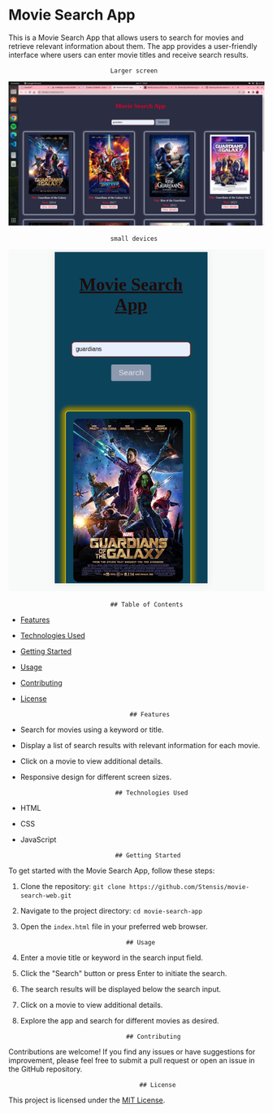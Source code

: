 # Movie Search App

This is a Movie Search App that allows users to search for movies and retrieve relevant information about them. The app provides a user-friendly interface where users can enter movie titles and receive search results.

                                Larger screen
![Large screen](./Assets/large.png)

                                small devices 
![Small screen](./Assets/small.png)


                                ## Table of Contents

- [Features](#features)
- [Technologies Used](#technologies-used)
- [Getting Started](#getting-started)
- [Usage](#usage)
- [Contributing](#contributing)
- [License](#license)

                                    ## Features

- Search for movies using a keyword or title.
- Display a list of search results with relevant information for each movie.
- Click on a movie to view additional details.
- Responsive design for different screen sizes.

                                ## Technologies Used

- HTML
- CSS
- JavaScript

                                ## Getting Started

To get started with the Movie Search App, follow these steps:

1. Clone the repository: `git clone https://github.com/Stensis/movie-search-web.git`
2. Navigate to the project directory: `cd movie-search-app`
3. Open the `index.html` file in your preferred web browser.

                                    ## Usage

1. Enter a movie title or keyword in the search input field.
2. Click the "Search" button or press Enter to initiate the search.
3. The search results will be displayed below the search input.
4. Click on a movie to view additional details.
5. Explore the app and search for different movies as desired.

                                    ## Contributing

Contributions are welcome! If you find any issues or have suggestions for improvement, please feel free to submit a pull request or open an issue in the GitHub repository.

                                        ## License

This project is licensed under the [MIT License](LICENSE).

